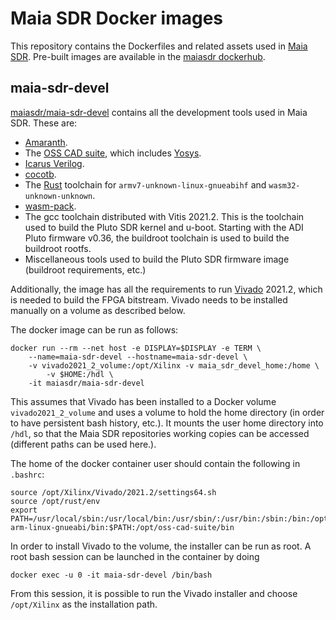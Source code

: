 # Maia SDR Docker images

This repository contains the Dockerfiles and related assets used in [Maia
SDR](https://maia-sdr.org). Pre-built images are available in the
[maiasdr dockerhub](https://hub.docker.com/u/maiasdr).

## maia-sdr-devel

[maiasdr/maia-sdr-devel](https://hub.docker.com/r/maiasdr/maia-sdr-devel)
contains all the development tools used in Maia SDR. These are:

* [Amaranth](https://github.com/amaranth-lang/amaranth).
* The [OSS CAD suite](https://github.com/YosysHQ/oss-cad-suite-build),
  which includes [Yosys](https://yosyshq.net/yosys/).
* [Icarus Verilog](http://iverilog.icarus.com/).
* [cocotb](https://www.cocotb.org/).
* The [Rust](https://www.rust-lang.org/) toolchain for
  `armv7-unknown-linux-gnueabihf` and `wasm32-unknown-unknown`.
* [wasm-pack](https://rustwasm.github.io/wasm-pack/).
* The gcc toolchain distributed with Vitis 2021.2. This is the
  toolchain used to build the Pluto SDR kernel and u-boot. Starting
  with the ADI Pluto firmware v0.36, the buildroot toolchain is used
  to build the buildroot rootfs.
* Miscellaneous tools used to build the Pluto SDR firmware image
  (buildroot requirements, etc.)

Additionally, the image has all the requirements to run
[Vivado](https://www.xilinx.com/products/design-tools/vivado.html) 2021.2, which
is needed to build the FPGA bitstream. Vivado needs to be installed manually on
a volume as described below.

The docker image can be run as follows:
```
docker run --rm --net host -e DISPLAY=$DISPLAY -e TERM \
	--name=maia-sdr-devel --hostname=maia-sdr-devel \
	-v vivado2021_2_volume:/opt/Xilinx -v maia_sdr_devel_home:/home \
        -v $HOME:/hdl \
	-it maiasdr/maia-sdr-devel
```

This assumes that Vivado has been installed to a Docker volume
`vivado2021_2_volume` and uses a volume to hold the home directory (in order to
have persistent bash history, etc.). It mounts the user home directory into
`/hdl`, so that the Maia SDR repositories working copies can be accessed
(different paths can be used here.).

The home of the docker container user should contain the following in `.bashrc`:
```
source /opt/Xilinx/Vivado/2021.2/settings64.sh
source /opt/rust/env
export PATH=/usr/local/sbin:/usr/local/bin:/usr/sbin/:/usr/bin:/sbin:/bin:/opt/gcc-arm-linux-gnueabi/bin:$PATH:/opt/oss-cad-suite/bin
```

In order to install Vivado to the volume, the installer can be run as root. A
root bash session can be launched in the container by doing
```
docker exec -u 0 -it maia-sdr-devel /bin/bash
```
From this session, it is possible to run the Vivado installer and choose
`/opt/Xilinx` as the installation path.
